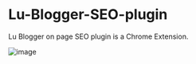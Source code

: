# Lu-Blogger-SEO-plugin
Lu Blogger on page  SEO plugin is a Chrome Extension.

![image](https://user-images.githubusercontent.com/62734522/121794510-62012d80-cc26-11eb-964b-85edc720a19e.png)

